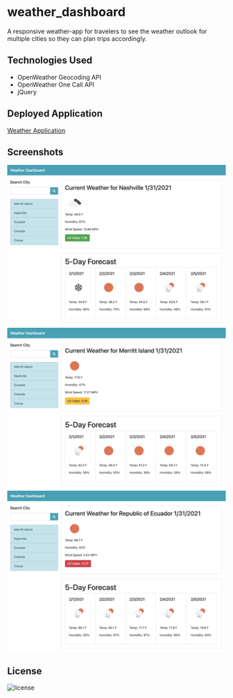 # weather_dashboard

A responsive weather-app for travelers to see the weather outlook for multiple cities so they can plan trips accordingly. 

## Technologies Used
* OpenWeather Geocoding API
* OpenWeather One Call API 
* jQuery

## Deployed Application

[Weather Application](https://raquellee.github.io/weather_dashboard/)

## Screenshots

![Weather Screenshot](https://raw.githubusercontent.com/RaquelLee/weather_dashboard/main/assets/images/lowuv.png)
![Weather Screenshot](https://raw.githubusercontent.com/RaquelLee/weather_dashboard/main/assets/images/meduv.png)
![Weather Screenshot](https://raw.githubusercontent.com/RaquelLee/weather_dashboard/main/assets/images/highuv.png)

## License
![license](https://img.shields.io/github/license/raquellee/weather_dashboard)
